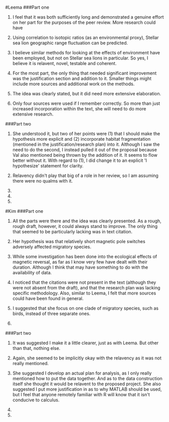 #Leema
###Part one
1) I feel that it was both sufficiently long and demonstrated a genuine effort on her part for the purposes of the peer review. More research could have 

2) Using correlation to isotopic ratios (as an environmental proxy), Stellar sea lion geographic range fluctuation can be predicted. 

3) I believe similar methods for looking at the effects of environment have been employed, but not on Stellar sea lions in particular. So yes, I believe it is relavent, novel, testable and coherent.

4) For the most part, the only thing that needed significant improvement was the justification section and addition to it. Smaller things might include more sources and additional work on the methods. 

5) The idea was clearly stated, but it did need more extensive elaboration. 

6) Only four sources were used if I remember correctly. So more than just increased incorporation within the text, she will need to do more extensive research.

###Part two
1) She understood it, but two of her points were (1) that I should make the hypothesis more explicit and (2) incorporate habitat fragmentation (mentioned in the justification/research plan) into it. Although I saw the need to do the second, I instead pulled it out of the proposal because Val also mentioned being thrown by the addition of it. It seems to flow better without it. With regard to (1), I did change it to an explicit 'I hypothesize' statement for clarity.

2) Relavency didn't play that big of a role in her review, so I am assuming there were no qualms with it.

3) 

4)

5)

#Kim
###Part one
1) All the parts were there and the idea was clearly presented. As a rough, rough draft, however, it could always stand to improve. The only thing that seemed to be particularly lacking was in text citation. 

2) Her hypothesis was that relatively short magnetic pole switches adversely affected migratory species.

3) While some investigation has been done into the ecological effects of magnetic reversal, as far as I know very few have dealt with their duration. Although I think that may have something to do with the availability of data. 

4) I noticed that the citations were not present in the text (although they were not absent from the draft), and that the research plan was lacking specific methodology. Also, similar to Leema, I felt that more sources could have been found in general.

5) I suggested that she focus on one clade of migratory species, such as birds, instead of three separate ones.

6)

###Part two
1) It was suggested I make it a little clearer, just as with Leema. But other than that, nothing else.

2) Again, she seemed to be implicitly okay with the relavency as it was not really mentioned.

3) She suggested I develop an actual plan for analysis, as I only really mentioned how to put the data together. And as to the data construction itself she thought it would be relavent to the proposed project. She also suggested I put more justification in as to why MATLAB should be used, but I feel that anyone remotely familiar with R will know that it isn't conducive to calculus. 

4)

5)
